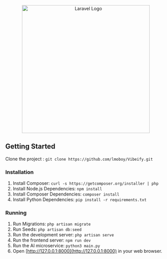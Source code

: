 <p align="center"><a href="https://laravel.com" target="_blank"><img src="https://raw.githubusercontent.com/laravel/art/master/logo-lockup/5%20SVG/2%20CMYK/1%20Full%20Color/laravel-logolockup-cmyk-red.svg" width="400" alt="Laravel Logo"></a></p>

## Getting Started

Clone the project : `git clone https://github.com/lmoboy/Vibeify.git`

### Installation

1. Install Composer: `curl -s https://getcomposer.org/installer | php`
2. Install Node.js Dependencies: `npm install`
3. Install Composer Dependencies: `composer install`
4. Install Python Dependencies: `pip install -r requirements.txt`

### Running

1. Run Migrations: `php artisan migrate`
2. Run Seeds: `php artisan db:seed`
3. Run the development server: `php artisan serve`
4. Run the frontend server: `npm run dev`
5. Run the AI microservice: `python3 main.py`
6. Open [http://127.0.0.1:8000](http://127.0.0.1:8000) in your web browser.
